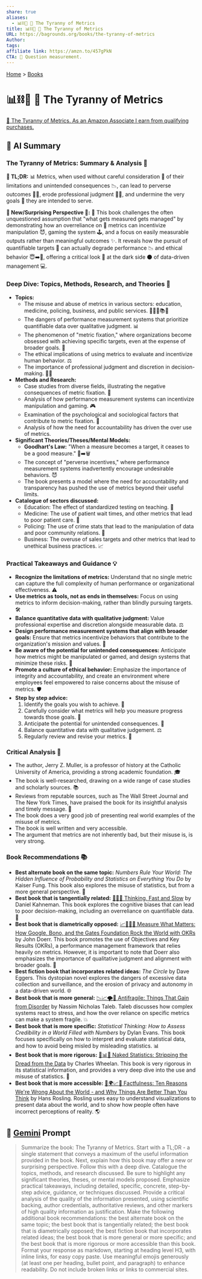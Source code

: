 ```yaml
---
share: true
aliases:
  - 📊⛓️👑 📏 The Tyranny of Metrics
title: 📊⛓️👑 📏 The Tyranny of Metrics
URL: https://bagrounds.org/books/the-tyranny-of-metrics
Author: 
tags: 
affiliate link: https://amzn.to/457gPkN
CTA: 🛑 Question measurement.
---
```

[Home](../index.md) > [Books](./index.md)  
# 📊⛓️👑 📏 The Tyranny of Metrics  
[🛒 The Tyranny of Metrics. As an Amazon Associate I earn from qualifying purchases.](https://amzn.to/457gPkN)  
  
## 🤖 AI Summary  
### The Tyranny of Metrics: Summary & Analysis 📏  
**📝 TL;DR:** 📊 Metrics, when used without careful consideration 🤔 of their limitations and unintended consequences 📉, can lead to perverse outcomes 😵‍💫, erode professional judgment 🧑‍⚖️, and undermine the very goals 🎯 they are intended to serve.  
  
**🤯 New/Surprising Perspective 🤯:** 📖 This book challenges the often unquestioned assumption that "what gets measured gets managed" by demonstrating how an overreliance on 🔢 metrics can incentivize manipulation 😈, gaming the system 🕹️, and a focus on easily measurable outputs rather than meaningful outcomes ✨. It reveals how the pursuit of quantifiable targets 🥅 can actually degrade performance 📉 and ethical behavior 😇➡️👿, offering a critical look 👀 at the dark side 🌑 of data-driven management 💻.  
  
### Deep Dive: Topics, Methods, Research, and Theories 🧐  
* **Topics:**  
    * The misuse and abuse of metrics in various sectors: education, medicine, policing, business, and public services. 🏥👮‍♂️📚💼  
    * The dangers of performance measurement systems that prioritize quantifiable data over qualitative judgment. 📊  
    * The phenomenon of "metric fixation," where organizations become obsessed with achieving specific targets, even at the expense of broader goals. 🎯  
    * The ethical implications of using metrics to evaluate and incentivize human behavior. ⚖️  
    * The importance of professional judgment and discretion in decision-making. 🧑‍⚖️  
* **Methods and Research:**  
    * Case studies from diverse fields, illustrating the negative consequences of metric fixation. 📝  
    * Analysis of how performance measurement systems can incentivize manipulation and gaming. 🎮  
    * Examination of the psychological and sociological factors that contribute to metric fixation. 🧠  
    * Analysis of how the need for accountability has driven the over use of metrics.  
* **Significant Theories/Theses/Mental Models:**  
    * **Goodhart's Law:** "When a measure becomes a target, it ceases to be a good measure." 🎯➡️🗑️  
    * The concept of "perverse incentives," where performance measurement systems inadvertently encourage undesirable behaviors. 😈  
    * The book presents a model where the need for accountability and transparency has pushed the use of metrics beyond their useful limits.  
* **Catalogue of sectors discussed:**  
    * Education: The effect of standardized testing on teaching. 🍎  
    * Medicine: The use of patient wait times, and other metrics that lead to poor patient care. 💊  
    * Policing: The use of crime stats that lead to the manipulation of data and poor community relations. 🚨  
    * Business: The overuse of sales targets and other metrics that lead to unethical business practices. 📈  
  
### Practical Takeaways and Guidance 💡  
* **Recognize the limitations of metrics:** Understand that no single metric can capture the full complexity of human performance or organizational effectiveness. ⚠️  
* **Use metrics as tools, not as ends in themselves:** Focus on using metrics to inform decision-making, rather than blindly pursuing targets. 🛠️  
* **Balance quantitative data with qualitative judgment:** Value professional expertise and discretion alongside measurable data. ⚖️  
* **Design performance measurement systems that align with broader goals:** Ensure that metrics incentivize behaviors that contribute to the organization's mission and values. 🤝  
* **Be aware of the potential for unintended consequences:** Anticipate how metrics might be manipulated or gamed, and design systems that minimize these risks. 🔮  
* **Promote a culture of ethical behavior:** Emphasize the importance of integrity and accountability, and create an environment where employees feel empowered to raise concerns about the misuse of metrics. 🛡️  
* **Step by step advice:**  
    1. Identify the goals you wish to achieve. 🎯  
    2. Carefully consider what metrics will help you measure progress towards those goals. 🧐  
    3. Anticipate the potential for unintended consequences. 🔮  
    4. Balance quantitative data with qualitative judgement. ⚖️  
    5. Regularly review and revise your metrics. 🔄  
  
### Critical Analysis 🧐  
* The author, Jerry Z. Muller, is a professor of history at the Catholic University of America, providing a strong academic foundation. 🎓  
* The book is well-researched, drawing on a wide range of case studies and scholarly sources. 📚  
* Reviews from reputable sources, such as The Wall Street Journal and The New York Times, have praised the book for its insightful analysis and timely message. 📰  
* The book does a very good job of presenting real world examples of the misuse of metrics.  
* The book is well written and very accessible.  
* The argument that metrics are not inherently bad, but their misuse is, is very strong.  
  
### Book Recommendations 📚  
* **Best alternate book on the same topic:** *Numbers Rule Your World: The Hidden Influence of Probability and Statistics on Everything You Do* by Kaiser Fung. This book also explores the misuse of statistics, but from a more general perspective. 🔢  
* **Best book that is tangentially related:** [🤔🐇🐢 Thinking, Fast and Slow](./thinking-fast-and-slow.md) by Daniel Kahneman. This book explores the cognitive biases that can lead to poor decision-making, including an overreliance on quantifiable data. 🧠  
* **Best book that is diametrically opposed:** [📈🎯✅📏 Measure What Matters: How Google, Bono, and the Gates Foundation Rock the World with OKRs](./measure-what-matters.md) by John Doerr. This book promotes the use of Objectives and Key Results (OKRs), a performance management framework that relies heavily on metrics. However, it is important to note that Doerr also emphasizes the importance of qualitative judgment and alignment with broader goals. 🎯  
* **Best fiction book that incorporates related ideas:** *The Circle* by Dave Eggers. This dystopian novel explores the dangers of excessive data collection and surveillance, and the erosion of privacy and autonomy in a data-driven world. 🌐  
* **Best book that is more general:** [📉📈🌪️💪 Antifragile: Things That Gain from Disorder](./antifragile-things-that-gain-from-disorder.md) by Nassim Nicholas Taleb. Taleb discusses how complex systems react to stress, and how the over reliance on specific metrics can make a system fragile. 💥  
* **Best book that is more specific:** *Statistical Thinking: How to Assess Credibility in a World Filled with Numbers* by Dylan Evans. This book focuses specifically on how to interpret and evaluate statistical data, and how to avoid being misled by misleading statistics. 📊  
* **Best book that is more rigorous:** [🙈📊🔢 Naked Statistics: Stripping the Dread from the Data](./naked-statistics.md) by Charles Wheelan. This book is very rigorous in its statistical information, and provides a very deep dive into the use and misuse of statistics. 🔢  
* **Best book that is more accessible:** [🤔🌍📈✅ Factfulness: Ten Reasons We're Wrong About the World - and Why Things Are Better Than You Think](./factfulness.md) by Hans Rosling. Rosling uses easy to understand visualizations to present data about the world, and to show how people often have incorrect perceptions of reality. 🌎  
  
## 💬 [Gemini](https://gemini.google.com) Prompt  
> Summarize the book: The Tyranny of Metrics. Start with a TL;DR - a single statement that conveys a maximum of the useful information provided in the book. Next, explain how this book may offer a new or surprising perspective. Follow this with a deep dive. Catalogue the topics, methods, and research discussed. Be sure to highlight any significant theories, theses, or mental models proposed. Emphasize practical takeaways, including detailed, specific, concrete, step-by-step advice, guidance, or techniques discussed. Provide a critical analysis of the quality of the information presented, using scientific backing, author credentials, authoritative reviews, and other markers of high quality information as justification. Make the following additional book recommendations: the best alternate book on the same topic; the best book that is tangentially related; the best book that is diametrically opposed; the best fiction book that incorporates related ideas; the best book that is more general or more specific; and the best book that is more rigorous or more accessible than this book. Format your response as markdown, starting at heading level H3, with inline links, for easy copy paste. Use meaningful emojis generously (at least one per heading, bullet point, and paragraph) to enhance readability. Do not include broken links or links to commercial sites.